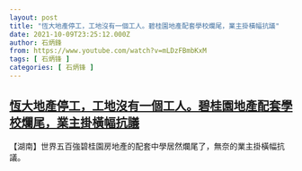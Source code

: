 ```yaml
---
layout: post
title: "恆大地產停工，工地沒有一個工人。碧桂園地產配套學校爛尾，業主掛橫幅抗議"
date: 2021-10-09T23:25:12.000Z
author: 石炳鋒
from: https://www.youtube.com/watch?v=mLDzFBmbKxM
tags: [ 石炳锋 ]
categories: [ 石炳锋 ]
---
```

<!--1633821912000-->
[恆大地產停工，工地沒有一個工人。碧桂園地產配套學校爛尾，業主掛橫幅抗議](https://www.youtube.com/watch?v=mLDzFBmbKxM)
------

<div>
【湖南】世界五百強碧桂園房地產的配套中學居然爛尾了，無奈的業主掛橫幅抗議。
</div>
